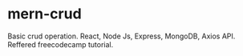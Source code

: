 # mern-crud
Basic crud operation. React, Node Js, Express, MongoDB, Axios API. Reffered freecodecamp tutorial.

